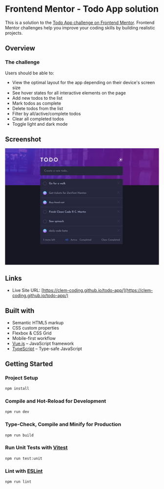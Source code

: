 # Frontend Mentor - Todo App solution

This is a solution to the [Todo App challenge on Frontend Mentor](https://www.frontendmentor.io/challenges/todo-app-Su1_KokOW). Frontend Mentor challenges help you improve your coding skills by building realistic projects.

## Overview

### The challenge

Users should be able to:

- View the optimal layout for the app depending on their device's screen size
- See hover states for all interactive elements on the page
- Add new todos to the list
- Mark todos as complete
- Delete todos from the list
- Filter by all/active/complete todos
- Clear all completed todos
- Toggle light and dark mode

## Screenshot

![Todo App Screenshot](doc/todolist_screenshot.jpg)

## Links

- Live Site URL: [https://clem-coding.github.io/todo-app/](https://clem-coding.github.io/todo-app/)

## Built with

- Semantic HTML5 markup
- CSS custom properties
- Flexbox & CSS Grid
- Mobile-first workflow
- [Vue.js](https://vuejs.org/) – JavaScript framework
- [TypeScript](https://www.typescriptlang.org/) – Type-safe JavaScript

## Getting Started

### Project Setup

```sh
npm install
```

### Compile and Hot-Reload for Development

```sh
npm run dev
```

### Type-Check, Compile and Minify for Production

```sh
npm run build
```

### Run Unit Tests with [Vitest](https://vitest.dev/)

```sh
npm run test:unit
```

### Lint with [ESLint](https://eslint.org/)

```sh
npm run lint
```
